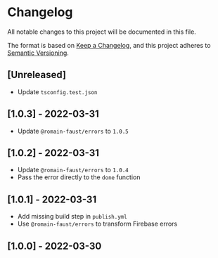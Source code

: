 # Changelog

All notable changes to this project will be documented in this file.

The format is based on [Keep a Changelog](https://keepachangelog.com/en/1.0.0/), and this project adheres to [Semantic Versioning](https://semver.org/spec/v2.0.0.html).

## [Unreleased]

-   Update `tsconfig.test.json`

## [1.0.3] - 2022-03-31

-   Update `@romain-faust/errors` to `1.0.5`

## [1.0.2] - 2022-03-31

-   Update `@romain-faust/errors` to `1.0.4`
-   Pass the error directly to the `done` function

## [1.0.1] - 2022-03-31

-   Add missing build step in `publish.yml`
-   Use `@romain-faust/errors` to transform Firebase errors

## [1.0.0] - 2022-03-30
